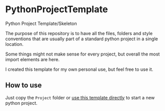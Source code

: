 # PythonProjectTemplate
Python Project Template/Skeleton

The purpose of this repository is to have all the files, folders and style conventions that are usually part of a
standard python project in a single location.

Some things might not make sense for every project, but overall the most import elements are here.

I created this template for my own personal use, but feel free to use it.

## How to use
Just copy the `Project` folder or
[use this template directly](https://github.com/Kronopt/PythonProjectTemplate/generate) to start a new python project.
